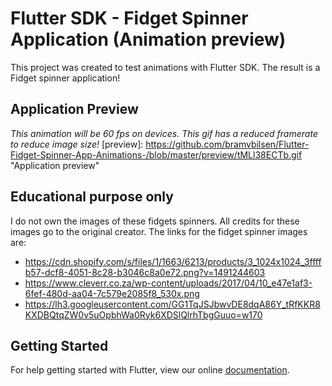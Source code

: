 # Flutter SDK - Fidget Spinner Application (Animation preview)

This project was created to test animations with Flutter SDK. The result is a Fidget spinner application!

## Application Preview
*This animation will be 60 fps on devices. This gif has a reduced framerate to reduce image size!*
[preview]: https://github.com/bramvbilsen/Flutter-Fidget-Spinner-App-Animations-/blob/master/preview/tMLl38ECTb.gif "Application preview"

## Educational purpose only
I do not own the images of these fidgets spinners. All credits for these images go to the original creator. The links for the fidget spinner images are:
- https://cdn.shopify.com/s/files/1/1663/6213/products/3_1024x1024_3ffffb57-dcf8-4051-8c28-b3046c8a0e72.png?v=1491244603
- https://www.cleverr.co.za/wp-content/uploads/2017/04/10_e47e1af3-6fef-480d-aa04-7c579e2085f8_530x.png
- https://lh3.googleusercontent.com/GG1TqJSJbwvDE8dqA86Y_tRfKKR8KXDBQtqZW0v5uOpbhWa0Ryk6XDSlQlrhTbgGuuo=w170

## Getting Started

For help getting started with Flutter, view our online
[documentation](http://flutter.io/).
